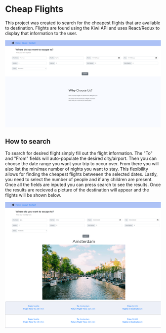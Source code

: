 # Cheap Flights

This project was created to search for the cheapest flights that are available to destination. Flights are found using the Kiwi API and uses React/Redux to display that information to the user.

![Main Website](/images/cheapFlightV2_main.png)


## How to search

To search for desired flight simply fill out the flight information. The "To" and "From" fields will auto-populate the desired city/airport. Then you can choose the date range you want your trip to occur over. From there you will also list the min/max number of nights you want to stay. This flexibility allows for finding the cheapest flights betweeen the selected dates. Lastly, you need to select the number of people and if any children are present. Once all the fields are inputed you can press search to see the results. Once the results are recieved a picture of the destination will appear and the flights will be shown below.

![Search Results](/images/cheap-flights-search.png)